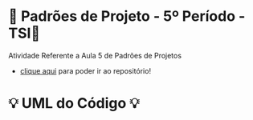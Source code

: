 # 🚀 Padrões de Projeto - 5º Período - TSI🚀
Atividade Referente a Aula 5 de Padrões de Projetos

- [clique aqui](https://github.com/Hugo-Machado02/padroes-projeto-atividades/tree/4º-Atividade-Aula-5/src) para poder ir ao repositório!

#  :bulb: UML do Código :bulb:
